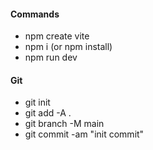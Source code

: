 #### Commands

- npm create vite
- npm i (or npm install)
- npm run dev

#### Git

- git init
- git add -A .
- git branch -M main
- git commit -am "init commit"
